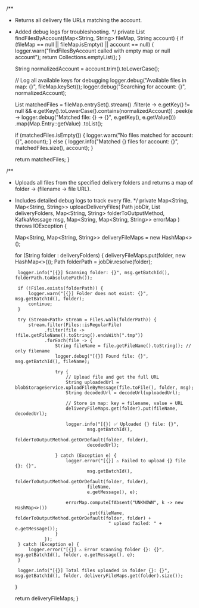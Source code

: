 /**
 * Returns all delivery file URLs matching the account.
 * Added debug logs for troubleshooting.
 */
private List<String> findFilesByAccount(Map<String, String> fileMap, String account) {
    if (fileMap == null || fileMap.isEmpty() || account == null) {
        logger.warn("findFilesByAccount called with empty map or null account");
        return Collections.emptyList();
    }

    String normalizedAccount = account.trim().toLowerCase();

    // Log all available keys for debugging
    logger.debug("Available files in map: {}", fileMap.keySet());
    logger.debug("Searching for account: {}", normalizedAccount);

    List<String> matchedFiles = fileMap.entrySet().stream()
            .filter(e -> e.getKey() != null && e.getKey().toLowerCase().contains(normalizedAccount))
            .peek(e -> logger.debug("Matched file: {} -> {}", e.getKey(), e.getValue()))
            .map(Map.Entry::getValue)
            .toList();

    if (matchedFiles.isEmpty()) {
        logger.warn("No files matched for account: {}", account);
    } else {
        logger.info("Matched {} files for account: {}", matchedFiles.size(), account);
    }

    return matchedFiles;
}

/**
 * Uploads all files from the specified delivery folders and returns a map of folder -> (filename -> file URL).
 * Includes detailed debug logs to track every file.
 */
private Map<String, Map<String, String>> uploadDeliveryFiles(
        Path jobDir,
        List<String> deliveryFolders,
        Map<String, String> folderToOutputMethod,
        KafkaMessage msg,
        Map<String, Map<String, String>> errorMap
) throws IOException {

    Map<String, Map<String, String>> deliveryFileMaps = new HashMap<>();

    for (String folder : deliveryFolders) {
        deliveryFileMaps.put(folder, new HashMap<>());
        Path folderPath = jobDir.resolve(folder);

        logger.info("[{}] Scanning folder: {}", msg.getBatchId(), folderPath.toAbsolutePath());

        if (!Files.exists(folderPath)) {
            logger.warn("[{}] Folder does not exist: {}", msg.getBatchId(), folder);
            continue;
        }

        try (Stream<Path> stream = Files.walk(folderPath)) {
            stream.filter(Files::isRegularFile)
                  .filter(file -> !file.getFileName().toString().endsWith(".tmp"))
                  .forEach(file -> {
                      String fileName = file.getFileName().toString(); // only filename
                      logger.debug("[{}] Found file: {}", msg.getBatchId(), fileName);

                      try {
                          // Upload file and get the full URL
                          String uploadedUrl = blobStorageService.uploadFileByMessage(file.toFile(), folder, msg);
                          String decodedUrl = decodeUrl(uploadedUrl);

                          // Store in map: key = filename, value = URL
                          deliveryFileMaps.get(folder).put(fileName, decodedUrl);

                          logger.info("[{}] ✅ Uploaded {} file: {}", 
                                  msg.getBatchId(),
                                  folderToOutputMethod.getOrDefault(folder, folder), 
                                  decodedUrl);

                      } catch (Exception e) {
                          logger.error("[{}] ⚠️ Failed to upload {} file {}: {}", 
                                  msg.getBatchId(),
                                  folderToOutputMethod.getOrDefault(folder, folder), 
                                  fileName, 
                                  e.getMessage(), e);

                          errorMap.computeIfAbsent("UNKNOWN", k -> new HashMap<>())
                                  .put(fileName, folderToOutputMethod.getOrDefault(folder, folder) + 
                                          " upload failed: " + e.getMessage());
                      }
                  });
        } catch (Exception e) {
            logger.error("[{}] ⚠️ Error scanning folder {}: {}", msg.getBatchId(), folder, e.getMessage(), e);
        }

        logger.info("[{}] Total files uploaded in folder {}: {}", msg.getBatchId(), folder, deliveryFileMaps.get(folder).size());
    }

    return deliveryFileMaps;
}
